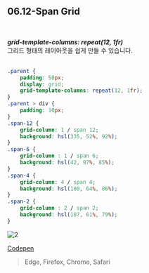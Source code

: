 
## 06.12-Span Grid
<br>

***grid-template-columns: repeat(12, 1fr)*** <br>
그리드 형태의 레이아웃을 쉽게 만들 수 있습니다.
<br><br>

```css
.parent {
    padding: 50px;
    display: grid;
    grid-template-columns: repeat(12, 1fr);
}
.parent > div {
    padding: 10px; 
}
.span-12 {
    grid-column: 1 / span 12;
    background: hsl(335, 52%, 92%);
}
.span-6 {
    grid-column : 1 / span 6;
    background: hsl(42, 97%, 85%);
}
.span-4 {
    grid-column: 4 / span 4;
    background: hsl(100, 64%, 86%);
}
.span-2 {
    grid-column : 2 / span 2;
    background: hsl(187, 61%, 79%);
}
```

![2](https://user-images.githubusercontent.com/7742074/138894982-88a33c3a-ec45-461d-a406-3c4fd4f18547.JPG)

[Codepen](https://codepen.io/yonghap/pen/mdMmVxB)

> Edge, Firefox, Chrome, Safari
